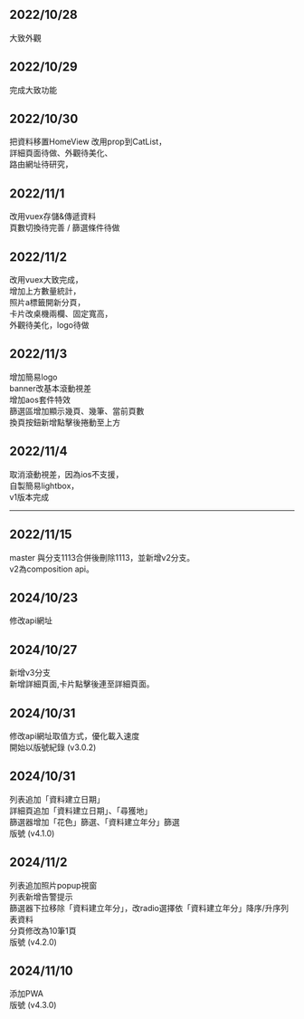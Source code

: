 ## 2022/10/28
大致外觀

## 2022/10/29
完成大致功能

## 2022/10/30
把資料移置HomeView 改用prop到CatList，<br>
詳細頁面待做、外觀待美化、<br>
路由網址待研究，

## 2022/11/1
改用vuex存儲&傳遞資料<br>
頁數切換待完善 / 篩選條件待做

## 2022/11/2
改用vuex大致完成，<br>
增加上方數量統計，<br>
照片a標籤開新分頁，<br>
卡片改桌機兩欄、固定寬高，<br>
外觀待美化，logo待做

## 2022/11/3
增加簡易logo<br>
banner改基本滾動視差<br>
增加aos套件特效<br>
篩選區增加顯示幾頁、幾筆、當前頁數<br>
換頁按鈕新增點擊後捲動至上方<br>

## 2022/11/4
取消滾動視差，因為ios不支援，<br>
自製簡易lightbox，<br>
v1版本完成<br>

_______________________________

## 2022/11/15
master 與分支1113合併後刪除1113，並新增v2分支。<br>
v2為composition api。<br>


## 2024/10/23
修改api網址


## 2024/10/27
新增v3分支<br>
新增詳細頁面,卡片點擊後連至詳細頁面。<br>


## 2024/10/31
修改api網址取值方式，優化載入速度<br>
開始以版號紀錄 (v3.0.2)<br>

## 2024/10/31
列表追加「資料建立日期」<br>
詳細頁追加「資料建立日期」、「尋獲地」<br>
篩選器增加「花色」篩選、「資料建立年分」篩選<br>
版號 (v4.1.0)<br>

## 2024/11/2
列表追加照片popup視窗<br>
列表新增告警提示<br>
篩選器下拉移除「資料建立年分」，改radio選擇依「資料建立年分」降序/升序列表資料<br>
分頁修改為10筆1頁<br>
版號 (v4.2.0)<br>

## 2024/11/10
添加PWA<br>
版號 (v4.3.0)<br>